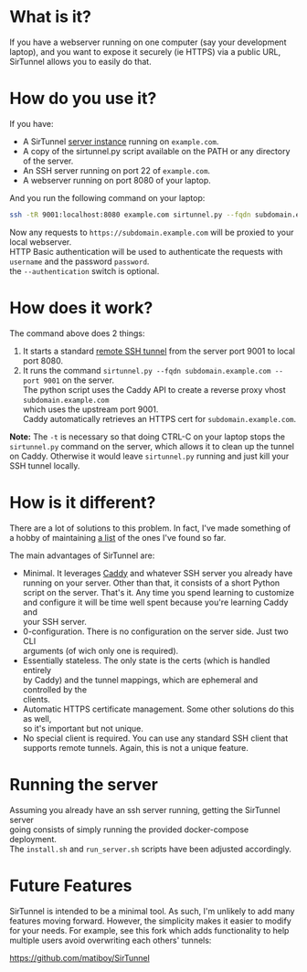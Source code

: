 # What is it?

If you have a webserver running on one computer (say your development laptop),
and you want to expose it securely (ie HTTPS) via a public URL, SirTunnel
allows you to easily do that.

# How do you use it?

If you have:

* A SirTunnel [server instance](#running-the-server) running on `example.com`.
* A copy of the sirtunnel.py script available on the PATH or any directory of the server.
* An SSH server running on port 22 of `example.com`.
* A webserver running on port 8080 of your laptop.

And you run the following command on your laptop:

```bash
ssh -tR 9001:localhost:8080 example.com sirtunnel.py --fqdn subdomain.example.com --port 9001 --authentication username:password
```

Now any requests to `https://subdomain.example.com` will be proxied to your local
webserver.  
HTTP Basic authentication will be used to authenticate the requests with `username` and the password `password`.  
the `--authentication` switch is optional.  


# How does it work?

The command above does 2 things:

1. It starts a standard [remote SSH tunnel][2] from the server port 9001 to
   local port 8080.
2. It runs the command `sirtunnel.py --fqdn subdomain.example.com --port 9001` on the server.  
   The python script uses the Caddy API to create a reverse proxy vhost `subdomain.example.com`  
   which uses the upstream port 9001.  
   Caddy automatically retrieves an HTTPS cert for `subdomain.example.com`.  

**Note:** The `-t` is necessary so that doing CTRL-C on your laptop stops the  
`sirtunnel.py` command on the server, which allows it to clean up the tunnel  
on Caddy. Otherwise it would leave `sirtunnel.py` running and just kill your  
SSH tunnel locally.  


# How is it different?

There are a lot of solutions to this problem. In fact, I've made something of  
a hobby of maintaining [a list][0] of the ones I've found so far.  

The main advantages of SirTunnel are:  
  
* Minimal. It leverages [Caddy][1] and whatever SSH server you already have  
  running on your server. Other than that, it consists of a short Python  
  script on the server.  That's it. Any time you spend learning to customize  
  and configure it will be time well spent because you're learning Caddy and  
  your SSH server.  
* 0-configuration. There is no configuration on the server side.  Just two CLI  
  arguments (of wich only one is required).  
* Essentially stateless. The only state is the certs (which is handled entirely  
  by Caddy) and the tunnel mappings, which are ephemeral and controlled by the  
  clients.  
* Automatic HTTPS certificate management. Some other solutions do this as well,  
  so it's important but not unique.  
* No special client is required. You can use any standard SSH client that  
  supports remote tunnels. Again, this is not a unique feature.  


# Running the server

Assuming you already have an ssh server running, getting the SirTunnel server  
going consists of simply running the provided docker-compose deployment.    
The `install.sh` and `run_server.sh` scripts have been adjusted accordingly.  


# Future Features

SirTunnel is intended to be a minimal tool. As such, I'm unlikely to add many  
features moving forward. However, the simplicity makes it easier to modify  
for your needs. For example, see this fork which adds functionality to help  
multiple users avoid overwriting each others' tunnels:  

https://github.com/matiboy/SirTunnel  


[0]: https://github.com/anderspitman/awesome-tunneling

[1]: https://caddyserver.com/

[2]: https://www.ssh.com/ssh/tunneling/example#remote-forwarding
